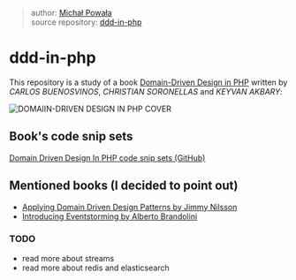 >author: [Michał Powała](https://github.com/Crix4lis)<br>
>source repository: [ddd-in-php](https://github.com/Crix4lis/ddd-in-php)

# ddd-in-php
This repository is a study of a book [Domain-Driven Design in PHP](http://xeroxmobileprint.net/DiscoveryTable/test/folder1/Domain-Driven_Design_in_PHP.pdf)
written by *CARLOS BUENOSVINOS*, *CHRISTIAN SORONELLAS* and *KEYVAN AKBARY*:

![DOMAIIN-DRIVEN DESIGN IN PHP COVER](https://images.gr-assets.com/books/1537792285l/32284709.jpg)

## Book's code snip sets
[Domain Driven Design In PHP code snip sets (GitHub)](https://github.com/dddinphp)

## Mentioned books (I decided to point out)
- [Applying Domain Driven Design Patterns by Jimmy Nilsson](https://www.amazon.com/Applying-Domain-Driven-Design-Patterns-Examples/dp/0321268202)<br>
- [Introducing Eventstorming by Alberto Brandolini](https://leanpub.com/introducing_eventstorming)<br>

### TODO
- read more about streams
- read more about redis and elasticsearch
